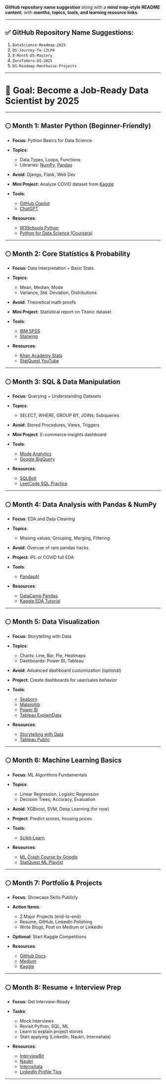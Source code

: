 **GitHub repository name suggestion** along with a **mind map-style README content**, with **months, topics, tools, and learning resource links**.

---

## ✅ GitHub Repository Name Suggestions:

1. `DataScience-Roadmap-2025`
2. `DS-Journey-To-12LPA`
3. `8-Month-DS-Mastery`
4. `ZeroToHero-DS-2025`
5. `DS-Roadmap-Monthwise-Projects`

---


# 🎯 **Goal**: Become a Job-Ready Data Scientist by 2025

---

## 🌕 Month 1: **Master Python (Beginner-Friendly)**

* **Focus**: Python Basics for Data Science
* **Topics**:

  * Data Types, Loops, Functions
  * Libraries: [NumPy](https://numpy.org/), [Pandas](https://pandas.pydata.org/)
* **Avoid**: Django, Flask, Web Dev
* **Mini Project**: Analyze COVID dataset from [Kaggle](https://www.kaggle.com/datasets/imdevskp/covid-19-in-india)
* **Tools**:

  * [GitHub Copilot](https://github.com/features/copilot)
  * [ChatGPT](https://chat.openai.com)
* **Resources**:

  * [W3Schools Python](https://www.w3schools.com/python/)
  * [Python for Data Science (Coursera)](https://www.coursera.org/learn/python-for-applied-data-science-ai)

---

## 🌕 Month 2: **Core Statistics & Probability**

* **Focus**: Data Interpretation + Basic Stats
* **Topics**:

  * Mean, Median, Mode
  * Variance, Std. Deviation, Distributions
* **Avoid**: Theoretical math proofs
* **Mini Project**: Statistical report on Titanic dataset
* **Tools**:

  * [IBM SPSS](https://www.ibm.com/products/spss-statistics)
  * [Statwing](https://www.statwing.com/)
* **Resources**:

  * [Khan Academy Stats](https://www.khanacademy.org/math/statistics-probability)
  * [StatQuest YouTube](https://www.youtube.com/user/joshstarmer)

---

## 🌕 Month 3: **SQL & Data Manipulation**

* **Focus**: Querying + Understanding Datasets
* **Topics**:

  * SELECT, WHERE, GROUP BY, JOINs, Subqueries
* **Avoid**: Stored Procedures, Views, Triggers
* **Mini Project**: E-commerce insights dashboard
* **Tools**:

  * [Mode Analytics](https://mode.com/)
  * [Google BigQuery](https://cloud.google.com/bigquery)
* **Resources**:

  * [SQLBolt](https://sqlbolt.com/)
  * [LeetCode SQL Practice](https://leetcode.com/problemset/database/)

---

## 🌕 Month 4: **Data Analysis with Pandas & NumPy**

* **Focus**: EDA and Data Cleaning
* **Topics**:

  * Missing values, Grouping, Merging, Filtering
* **Avoid**: Overuse of rare pandas hacks
* **Project**: IPL or COVID full EDA
* **Tools**:

  * [PandasAI](https://github.com/gventuri/pandas-ai)
* **Resources**:

  * [DataCamp Pandas](https://www.datacamp.com/courses/pandas-foundations)
  * [Kaggle EDA Tutorial](https://www.kaggle.com/code/fabiendaniel/eda-to-prediction-dietanic)

---

## 🌕 Month 5: **Data Visualization**

* **Focus**: Storytelling with Data
* **Topics**:

  * Charts: Line, Bar, Pie, Heatmaps
  * Dashboards: Power BI, Tableau
* **Avoid**: Advanced dashboard customization (optional)
* **Project**: Create dashboards for user/sales behavior
* **Tools**:

  * [Seaborn](https://seaborn.pydata.org/)
  * [Matplotlib](https://matplotlib.org/)
  * [Power BI](https://powerbi.microsoft.com/)
  * [Tableau ExplainData](https://www.tableau.com/products/new-features/explaindata)
* **Resources**:

  * [Storytelling with Data](https://www.storytellingwithdata.com/)
  * [Tableau Public](https://public.tableau.com/en-us/s/)

---

## 🌕 Month 6: **Machine Learning Basics**

* **Focus**: ML Algorithms Fundamentals
* **Topics**:

  * Linear Regression, Logistic Regression
  * Decision Trees, Accuracy, Evaluation
* **Avoid**: XGBoost, SVM, Deep Learning (for now)
* **Project**: Predict scores, housing prices
* **Tools**:

  * [Scikit-Learn](https://scikit-learn.org/)
* **Resources**:

  * [ML Crash Course by Google](https://developers.google.com/machine-learning/crash-course)
  * [StatQuest ML Playlist](https://www.youtube.com/playlist?list=PLblh5JKOoLUICTaGLRoHQDuF_7q2GfuJF)

---

## 🌕 Month 7: **Portfolio & Projects**

* **Focus**: Showcase Skills Publicly
* **Action Items**:

  * 2 Major Projects (end-to-end)
  * Resume, GitHub, LinkedIn Polishing
  * Write Blogs, Post on Medium or LinkedIn
* **Optional**: Start Kaggle Competitions
* **Resources**:

  * [GitHub Docs](https://docs.github.com/)
  * [Medium](https://medium.com/)
  * [Kaggle](https://www.kaggle.com/)

---

## 🌕 Month 8: **Resume + Interview Prep**

* **Focus**: Get Interview-Ready
* **Tasks**:

  * Mock Interviews
  * Revisit Python, SQL, ML
  * Learn to explain project stories
  * Start applying (LinkedIn, Naukri, Internshala)
* **Resources**:

  * [InterviewBit](https://www.interviewbit.com/)
  * [Naukri](https://www.naukri.com/)
  * [Internshala](https://internshala.com/)
  * [LinkedIn Profile Tips](https://www.linkedin.com/help/linkedin/answer/a507663)

---

